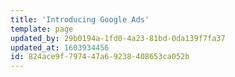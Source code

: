 ```yaml
---
title: 'Introducing Google Ads'
template: page
updated_by: 29b0194a-1fd0-4a23-81bd-0da139f7fa37
updated_at: 1603934456
id: 824ace9f-7974-47a6-9238-408653ca052b
---
```

